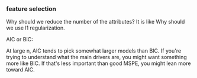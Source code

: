 
### feature selection

Why should we reduce the number of the attributes? 
It is like Why should we use l1 regularization.

AIC or BIC:

At large n, AIC tends to pick somewhat larger models than BIC. 
If you're trying to understand what the main drivers are, you might want something more like BIC. 
If that's less important than good MSPE, you might lean more toward AIC.

